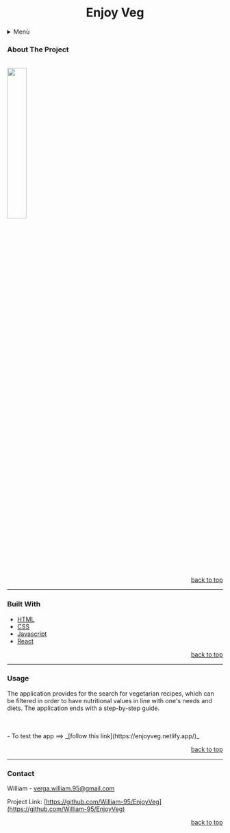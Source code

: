# <h1 align=center><a name="0">**Enjoy Veg**</a></h1>

<details>
  <summary>Menù</summary>
 <ol>
   <li><a href="#1">About The Project</a></li>
  <li><a href="#2">Built With</a></li>
  <li><a href="#3">Usage</a></li>
  <li><a href="#4">Contact</a></li>
 </ol>
</details>

### <a name="1">About The Project</a>
<br/>
<img src="EnjoyVeg\public\img\screenHome.jpg" width="30%">

<p align=right><a href="#0">back to top</a></p>

---

### <a name="2">Built With</a>

- [HTML](https://www.w3schools.com/html/html_intro.asp)
- [CSS](https://www.w3schools.com/css/css_intro.asp)
- [Javascript](https://www.javascript.com/)
- [React](https://reactjs.org/)

<p align=right><a href="#0">back to top</a></p>

---

### <a name="3">Usage</a>

The application provides for the search for vegetarian recipes, which can be filtered in order to have nutritional values in line with one's needs and diets.
The application ends with a step-by-step guide.


<br/>
<br/>
- To test the app ==>
_[follow this link](https://enjoyveg.netlify.app/)_

<p align=right><a href="#0">back to top</a></p>

---

### <a name="4">Contact</a>

William - verga.william.95@gmail.com

Project Link: [https://github.com/William-95/EnjoyVeg](https://github.com/William-95/EnjoyVeg)

<p align=right><a href="#0">back to top</a></p>

 
